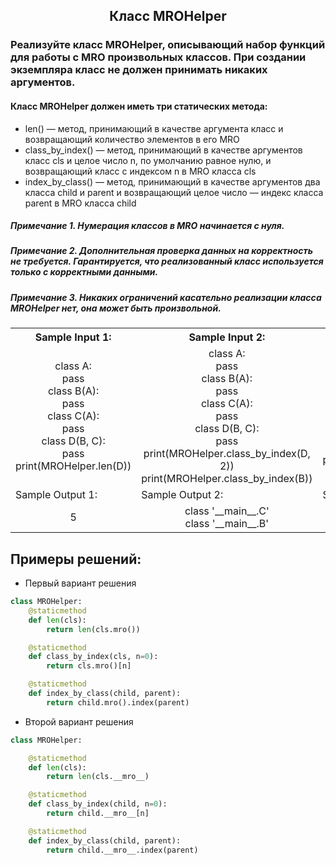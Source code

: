<h2 style="text-align:center">Класс MROHelper</h2>



### Реализуйте класс MROHelper, описывающий набор функций для работы с MRO произвольных классов. При создании экземпляра класс не должен принимать никаких аргументов.
#### Класс MROHelper должен иметь три статических метода:
* len() — метод, принимающий в качестве аргумента класс и возвращающий количество элементов в его MRO
* class_by_index() — метод, принимающий в качестве аргументов класс cls и целое число n, по умолчанию равное нулю, и возвращающий класс с индексом n в MRO класса cls
* index_by_class() — метод, принимающий в качестве аргументов два класса child и parent и возвращающий целое число — индекс класса parent в MRO класса child

##### Примечание 1. Нумерация классов в MRO начинается с нуля.
##### Примечание 2. Дополнительная проверка данных на корректность не требуется. Гарантируется, что реализованный класс используется только с корректными данными.
##### Примечание 3. Никаких ограничений касательно реализации класса MROHelper нет, она может быть произвольной.

<table align="center">
  <tbody>
    <tr>
      <th>Sample Input 1: </th>
      <th>Sample Input 2: </th>
      <th>Sample Input 3: </th>
    </tr>
    <tr>
      <td align="center">class A:<br>
                              pass<br>
                          class B(A):<br>
                              pass<br>
                          class C(A):<br>
                              pass<br>
                          class D(B, C):<br>
                              pass<br>
                          print(MROHelper.len(D))<br></td>
      <td align="center">class A:<br>
                              pass<br>
                          class B(A):<br>
                              pass<br>
                          class C(A):<br>
                              pass<br>
                          class D(B, C):<br>
                              pass<br>
                          print(MROHelper.class_by_index(D, 2))<br>
                          print(MROHelper.class_by_index(B))<br></td>
      <td align="center">class A:<br>
                              pass<br>
                          class B(A):<br>
                              pass<br>
                          class C(A):<br>
                              pass<br>
                          class D(B, C):<br>
                              pass<br>
                          print(MROHelper.index_by_class(D, A))<br></td>
    </tr>
    <tr>
      <td>Sample Output 1:</td>
      <td>Sample Output 2:</td>
      <td>Sample Output 3:</td>
      </tr>
    <tr>
      <td align="center">
                        5<br>
      </td>
      <td align="center">
                        class '__main__.C'<br>
                        class '__main__.B'<br>
      </td>
      <td align="center">
                        3<br>
      </td>
    </tr>
  </tbody>
</table>



## Примеры решений:
* Первый вариант решения
```python
class MROHelper:
    @staticmethod
    def len(cls):
        return len(cls.mro())

    @staticmethod
    def class_by_index(cls, n=0):
        return cls.mro()[n]

    @staticmethod
    def index_by_class(child, parent):
        return child.mro().index(parent)
```
* Второй вариант решения

```python
class MROHelper:

    @staticmethod
    def len(cls):
        return len(cls.__mro__)

    @staticmethod
    def class_by_index(child, n=0):
        return child.__mro__[n]

    @staticmethod
    def index_by_class(child, parent):
        return child.__mro__.index(parent)
```


